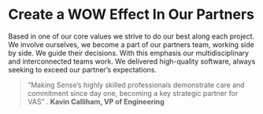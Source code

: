 # Create a WOW Effect In Our Partners

Based in one of our core values we strive to do our best along each project. We involve ourselves, we become a part of our partners team, working side by side. We guide their decisions. With this emphasis our multidisciplinary and interconnected teams work. We delivered high-quality software, always seeking to exceed our partner’s expectations.

> “Making Sense’s highly skilled professionals demonstrate care and commitment since day one, becoming a key strategic partner  for VAS” .  **Kavin Calliham, VP of Engineering**


